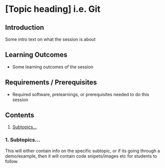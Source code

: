 # [Topic heading] i.e. Git

## Introduction
Some intro text on what the session is about

## Learning Outcomes
- Some learning outcomes of the session

## Requirements / Prerequisites
- Required software, prelearnings, or prerequisites needed to do this session

## Contents
1. [Subtopics...](#exampleLink)

### 1. Subtopics... <a name="exampleLink"></a>
This will either contain info on the specific subtopic, or if its going through a demo/example, then it will contain code snipets/images etc for students to follow.
